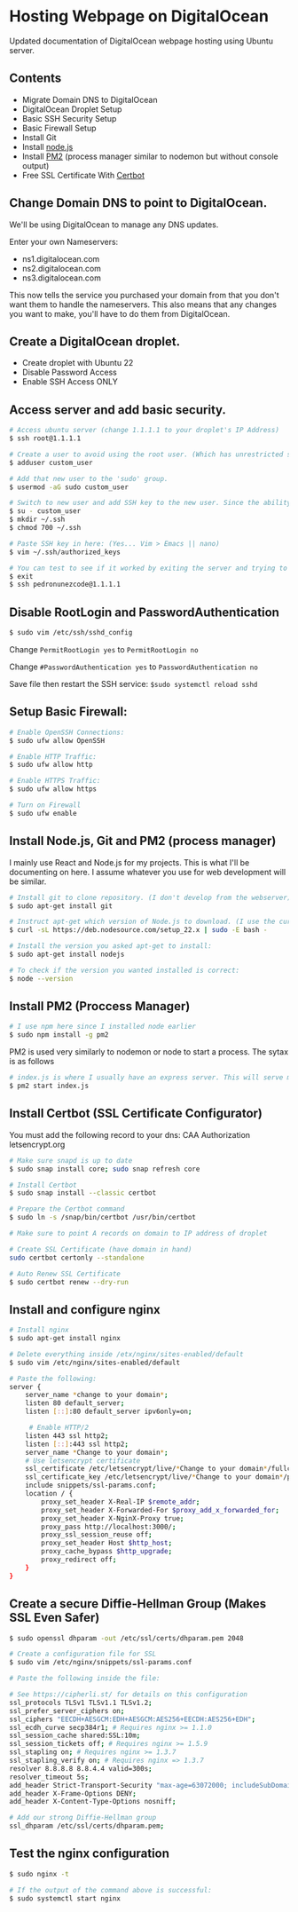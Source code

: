 # Hosting Webpage on DigitalOcean

Updated documentation of DigitalOcean webpage hosting using Ubuntu server.

## Contents

- Migrate Domain DNS to DigitalOcean
- DigitalOcean Droplet Setup
- Basic SSH Security Setup
- Basic Firewall Setup
- Install Git
- Install [node.js](https://nodejs.org/en/)
- Install [PM2](https://www.npmjs.com/package/pm2) (process manager similar to nodemon but without console output)
- Free SSL Certificate With [Certbot](https://certbot.eff.org/)

## Change Domain DNS to point to DigitalOcean. 
We'll be using DigitalOcean to manage any DNS updates.

Enter your own Nameservers:
* ns1.digitalocean.com
* ns2.digitalocean.com
* ns3.digitalocean.com

This now tells the service you purchased your domain from that you don't want them to handle the nameservers.
This also means that any changes you want to make, you'll have to do them from DigitalOcean.

## Create a DigitalOcean droplet. 
* Create droplet with Ubuntu 22
* Disable Password Access
* Enable SSH Access ONLY

## Access server and add basic security.
```sh
# Access ubuntu server (change 1.1.1.1 to your droplet's IP Address)
$ ssh root@1.1.1.1

# Create a user to avoid using the root user. (Which has unrestricted sudo rights):
$ adduser custom_user

# Add that new user to the 'sudo' group.
$ usermod -aG sudo custom_user

# Switch to new user and add SSH key to the new user. Since the ability to sign into root will be disabled later.
$ su - custom_user
$ mkdir ~/.ssh
$ chmod 700 ~/.ssh

# Paste SSH key in here: (Yes... Vim > Emacs || nano)
$ vim ~/.ssh/authorized_keys

# You can test to see if it worked by exiting the server and trying to connect to your new user.
$ exit 
$ ssh pedronunezcode@1.1.1.1 
```

## Disable RootLogin and PasswordAuthentication

```sh
$ sudo vim /etc/ssh/sshd_config
```

Change `PermitRootLogin yes` to `PermitRootLogin no`

Change `#PasswordAuthentication yes` to `PasswordAuthentication no`

Save file then restart the SSH service: `$sudo systemctl reload sshd`

## Setup Basic Firewall:
```sh
# Enable OpenSSH Connections:
$ sudo ufw allow OpenSSH

# Enable HTTP Traffic:
$ sudo ufw allow http

# Enable HTTPS Traffic:
$ sudo ufw allow https

# Turn on Firewall
$ sudo ufw enable
```

## Install Node.js, Git and PM2 (process manager)
I mainly use React and Node.js for my projects. This is what I'll be documenting on here. I assume whatever you 
use for web development will be similar.

```sh
# Install git to clone repository. (I don't develop from the webserver)
$ sudo apt-get install git

# Instruct apt-get which version of Node.js to download. (I use the current v22 stable build)
$ curl -sL https://deb.nodesource.com/setup_22.x | sudo -E bash -

# Install the version you asked apt-get to install:
$ sudo apt-get install nodejs

# To check if the version you wanted installed is correct:
$ node --version
```

## Install PM2 (Proccess Manager)

```sh
# I use npm here since I installed node earlier
$ sudo npm install -g pm2
```

PM2 is used very similarly to nodemon or node to start a process. The sytax is as follows

```sh
# index.js is where I usually have an express server. This will serve my app to localhost.
$ pm2 start index.js 
```

## Install Certbot (SSL Certificate Configurator)

You must add the following record to your dns: CAA Authorization letsencrypt.org

```sh
# Make sure snapd is up to date
$ sudo snap install core; sudo snap refresh core

# Install Certbot
$ sudo snap install --classic certbot

# Prepare the Certbot command
$ sudo ln -s /snap/bin/certbot /usr/bin/certbot

# Make sure to point A records on domain to IP address of droplet

# Create SSL Certificate (have domain in hand)
sudo certbot certonly --standalone

# Auto Renew SSL Certificate
$ sudo certbot renew --dry-run
```

## Install and configure nginx

```sh
# Install nginx
$ sudo apt-get install nginx

# Delete everything inside /etx/nginx/sites-enabled/default
$ sudo vim /etc/nginx/sites-enabled/default

# Paste the following:
server {
    server_name *change to your domain*;
    listen 80 default_server;
    listen [::]:80 default_server ipv6only=on; 

     # Enable HTTP/2
    listen 443 ssl http2;
    listen [::]:443 ssl http2;
    server_name *Change to your domain*;
    # Use letsencrypt certificate
    ssl_certificate /etc/letsencrypt/live/*Change to your domain*/fullchain.pem;
    ssl_certificate_key /etc/letsencrypt/live/*Change to your domain*/privkey.pem;
    include snippets/ssl-params.conf;
    location / {
        proxy_set_header X-Real-IP $remote_addr;
        proxy_set_header X-Forwarded-For $proxy_add_x_forwarded_for;
        proxy_set_header X-NginX-Proxy true;
        proxy_pass http://localhost:3000/;
        proxy_ssl_session_reuse off;
        proxy_set_header Host $http_host;
        proxy_cache_bypass $http_upgrade;
        proxy_redirect off;
    }
}

```

## Create a secure Diffie-Hellman Group (Makes SSL Even Safer)
```sh
$ sudo openssl dhparam -out /etc/ssl/certs/dhparam.pem 2048

# Create a configuration file for SSL
$ sudo vim /etc/nginx/snippets/ssl-params.conf

# Paste the following inside the file:

# See https://cipherli.st/ for details on this configuration
ssl_protocols TLSv1 TLSv1.1 TLSv1.2;
ssl_prefer_server_ciphers on;
ssl_ciphers "EECDH+AESGCM:EDH+AESGCM:AES256+EECDH:AES256+EDH";
ssl_ecdh_curve secp384r1; # Requires nginx >= 1.1.0
ssl_session_cache shared:SSL:10m;
ssl_session_tickets off; # Requires nginx >= 1.5.9
ssl_stapling on; # Requires nginx >= 1.3.7
ssl_stapling_verify on; # Requires nginx => 1.3.7
resolver 8.8.8.8 8.8.4.4 valid=300s;
resolver_timeout 5s;
add_header Strict-Transport-Security "max-age=63072000; includeSubDomains; preload";
add_header X-Frame-Options DENY;
add_header X-Content-Type-Options nosniff;

# Add our strong Diffie-Hellman group
ssl_dhparam /etc/ssl/certs/dhparam.pem;
```

## Test the nginx configuration
```sh
$ sudo nginx -t

# If the output of the command above is successful:
$ sudo systemctl start nginx
```
